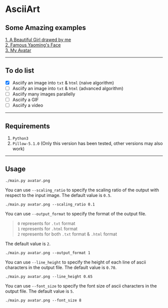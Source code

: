 # AsciiArt

## Some Amazing examples
[1. A Beautiful Girl drawed by me](http://zhoudaxia.eu/AsciiArt/examples/test1.html)  
[2. Famous Yaoming's Face](http://zhoudaxia.eu/AsciiArt/examples/yaoming.html)  
[3. My Avatar](http://zhoudaxia.eu/AsciiArt/examples/avatar.html)

---
## To do list
- [x] Asciify an image into `txt` & `html` (naive algorithm)
- [ ] Asciify an image into `txt` & `html` (advanced algorithm)
- [ ] Asciify many images parallelly
- [ ] Asciify a GIF
- [ ] Asciify a video

---
## Requirements
1. `Python3`
2. `Pillow-5.1.0` (Only this version has been tested, other versions may also work)

---

## Usage
```
./main.py avatar.png
```
You can use `--scaling_ratio` to specify the scaling ratio of the output with respect to the input image. The default value is `0.5`.  
```
./main.py avatar.png --scaling_ratio 0.1
```

You can use `--output_format` to specify the format of the output file.  
>`0` represents for `.txt` format  
`1` represents for `.html` format  
`2` represents for both `.txt` format & `.html` format

The default value is `2`.
```
./main.py avatar.png --output_format 1
```

You can use `--line_height` to specify the height of each line of ascii characters in the output file. The default value is `0.70`.
```
./main.py avatar.png --line_height 0.65
```

You can use `--font_size` to specify the font size of ascii characters in the output file. The default value is `5`.
```
./main.py avatar.png --font_size 8
```
